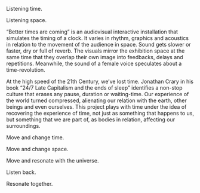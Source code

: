 Listening time.

Listening space.

“Better times are coming” is an audiovisual interactive installation that simulates the timing of a clock. It varies in rhythm, graphics and acoustics in relation to the movement of the audience in space. Sound gets slower or faster, dry or full of reverb. The visuals mirror the exhibition space at the same time that they overlap their own image into feedbacks, delays and repetitions. Meanwhile, the sound of a female voice speculates about a time-revolution.

At the high speed of the 21th Century, we’ve lost time. Jonathan Crary in his book “24/7 Late Capitalism and the ends of sleep” identifies a non-stop culture that erases any pause, duration or waiting-time. Our experience of the world turned compressed, alienating our relation with the earth, other beings and even ourselves. This project plays with time under the idea of recovering the experience of time, not just as something that happens to us, but something that we are part of, as bodies in relation, affecting our surroundings.

Move and change time.

Move and change space.

Move and resonate with the universe.

Listen back.

Resonate together.